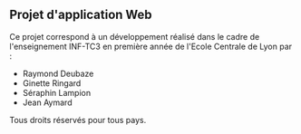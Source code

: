 ## Projet d'application Web

Ce projet correspond à un développement réalisé dans le cadre de l'enseignement INF-TC3 en première année de l'Ecole Centrale de Lyon par :

- Raymond Deubaze
- Ginette Ringard
- Séraphin Lampion 
- Jean Aymard

Tous droits réservés pour tous pays.
